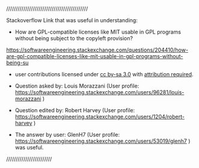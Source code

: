 
///////////////////////////////////////////

Stackoverflow Link that was useful in understanding:

- How are GPL-compatible licenses like MIT usable in GPL programs without being subject to the copyleft provision?

https://softwareengineering.stackexchange.com/questions/204410/how-are-gpl-compatible-licenses-like-mit-usable-in-gpl-programs-without-being-su

- user contributions licensed under <a href="https://creativecommons.org/licenses/by-sa/3.0/">cc by-sa 3.0</a> with <a href="https://stackoverflow.blog/2009/06/25/attribution-required/">attribution required</a>.

- Question asked by: Louis Morazzani (User profile: https://softwareengineering.stackexchange.com/users/96281/louis-morazzani )

- Question edited by: Robert Harvey (User profile: https://softwareengineering.stackexchange.com/users/1204/robert-harvey )

- The answer by user: GlenH7 (User profile: https://softwareengineering.stackexchange.com/users/53019/glenh7 )
  was useful.

////////////////////////
